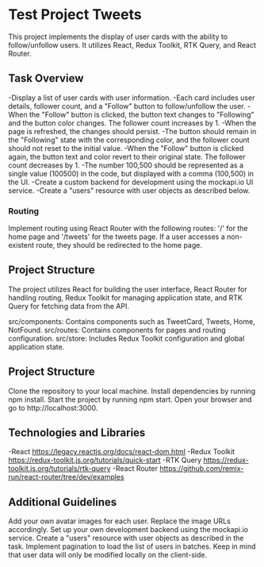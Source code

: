 # Test Project Tweets

This project implements the display of user cards with the ability to follow/unfollow users. It utilizes React, Redux Toolkit, RTK Query, and React Router.

## Task Overview

-Display a list of user cards with user information.
-Each card includes user details, follower count, and a "Follow" button to follow/unfollow the user.
-When the "Follow" button is clicked, the button text changes to "Following" and the button color changes. The follower count increases by 1.
-When the page is refreshed, the changes should persist. -The button should remain in the "Following" state with the corresponding color, and the follower count should not reset to the initial value.
-When the "Follow" button is clicked again, the button text and color revert to their original state. The follower count decreases by 1.
-The number 100,500 should be represented as a single value (100500) in the code, but displayed with a comma (100,500) in the UI.
-Create a custom backend for development using the mockapi.io UI service. 
-Create a "users" resource with user objects as described below.
### Routing
Implement routing using React Router with the following routes: '/' for the home page and '/tweets' for the tweets page. If a user accesses a non-existent route, they should be redirected to the home page.

## Project Structure

The project utilizes React for building the user interface, React Router for handling routing, Redux Toolkit for managing application state, and RTK Query for fetching data from the API.

src/components: Contains components such as TweetCard, Tweets, Home, NotFound.
src/routes: Contains components for pages and routing configuration.
src/store: Includes Redux Toolkit configuration and global application state.

## Project Structure

Clone the repository to your local machine.
Install dependencies by running npm install.
Start the project by running npm start.
Open your browser and go to http://localhost:3000.

## Technologies and Libraries

-React https://legacy.reactjs.org/docs/react-dom.html
-Redux Toolkit https://redux-toolkit.js.org/tutorials/quick-start
-RTK Query https://redux-toolkit.js.org/tutorials/rtk-query
-React Router https://github.com/remix-run/react-router/tree/dev/examples

## Additional Guidelines

Add your own avatar images for each user. Replace the image URLs accordingly.
Set up your own development backend using the mockapi.io service. Create a "users" resource with user objects as described in the task.
Implement pagination to load the list of users in batches.
Keep in mind that user data will only be modified locally on the client-side.

